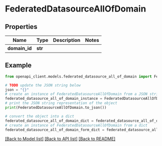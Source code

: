 # FederatedDatasourceAllOfDomain


## Properties

Name | Type | Description | Notes
------------ | ------------- | ------------- | -------------
**domain_id** | **str** |  | 

## Example

```python
from openapi_client.models.federated_datasource_all_of_domain import FederatedDatasourceAllOfDomain

# TODO update the JSON string below
json = "{}"
# create an instance of FederatedDatasourceAllOfDomain from a JSON string
federated_datasource_all_of_domain_instance = FederatedDatasourceAllOfDomain.from_json(json)
# print the JSON string representation of the object
print(FederatedDatasourceAllOfDomain.to_json())

# convert the object into a dict
federated_datasource_all_of_domain_dict = federated_datasource_all_of_domain_instance.to_dict()
# create an instance of FederatedDatasourceAllOfDomain from a dict
federated_datasource_all_of_domain_form_dict = federated_datasource_all_of_domain.from_dict(federated_datasource_all_of_domain_dict)
```
[[Back to Model list]](../README.md#documentation-for-models) [[Back to API list]](../README.md#documentation-for-api-endpoints) [[Back to README]](../README.md)


